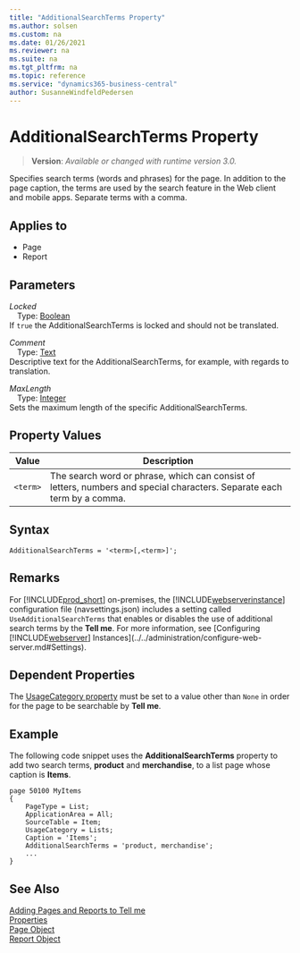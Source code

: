 ```yaml
---
title: "AdditionalSearchTerms Property"
ms.author: solsen
ms.custom: na
ms.date: 01/26/2021
ms.reviewer: na
ms.suite: na
ms.tgt_pltfrm: na
ms.topic: reference
ms.service: "dynamics365-business-central"
author: SusanneWindfeldPedersen
---
```

[//]: # (START>DO_NOT_EDIT)
[//]: # (IMPORTANT:Do not edit any of the content between here and the END>DO_NOT_EDIT.)
[//]: # (Any modifications should be made in the .xml files in the ModernDev repo.)
# AdditionalSearchTerms Property
> **Version**: _Available or changed with runtime version 3.0._

Specifies search terms (words and phrases) for the page. In addition to the page caption, the terms are used by the search feature in the Web client and mobile apps. Separate terms with a comma.

## Applies to
-   Page
-   Report

[//]: # (IMPORTANT: END>DO_NOT_EDIT)

## Parameters
*Locked*  
&emsp;Type: [Boolean](../methods-auto/boolean/boolean-data-type.md)  
If `true` the AdditionalSearchTerms is locked and should not be translated.  

*Comment*  
&emsp;Type: [Text](../methods-auto/text/text-data-type.md)  
Descriptive text for the AdditionalSearchTerms, for example, with regards to translation.

*MaxLength*  
&emsp;Type: [Integer](../methods-auto/integer/integer-data-type.md)  
Sets the maximum length of the specific AdditionalSearchTerms.

## Property Values

|Value           |Description                                  |
|----------------|---------------------------------------------|
|`<term>`  |The search word or phrase, which can consist of letters, numbers and special characters. Separate each term by a comma.  |

## Syntax

```AL
AdditionalSearchTerms = '<term>[,<term>]';
```

## Remarks
For [!INCLUDE[prod_short](../includes/prod_short.md)] on-premises, the [!INCLUDE[webserverinstance](../includes/webserverinstance.md)] configuration file (navsettings.json) includes a setting called `UseAdditionalSearchTerms` that enables or disables the use of additional search terms by the **Tell me**. For more information, see [Configuring [!INCLUDE[webserver](../includes/webserver.md)] Instances](../../administration/configure-web-server.md#Settings).

## Dependent Properties

The [UsageCategory property](devenv-usagecategory-property.md) must be set to a value other than `None` in order for the page to be searchable by **Tell me**.

## Example

The following code snippet uses the **AdditionalSearchTerms** property to add two search terms, **product** and **merchandise**, to a list page whose caption is **Items**.

```AL
page 50100 MyItems
{
    PageType = List;
    ApplicationArea = All;
    SourceTable = Item;
    UsageCategory = Lists;
    Caption = 'Items';
    AdditionalSearchTerms = 'product, merchandise';
    ...
}
```

## See Also

[Adding Pages and Reports to Tell me](../devenv-al-menusuite-functionality.md)  
[Properties](devenv-properties.md)   
[Page Object](../devenv-page-object.md)  
[Report Object](../devenv-report-object.md)  
